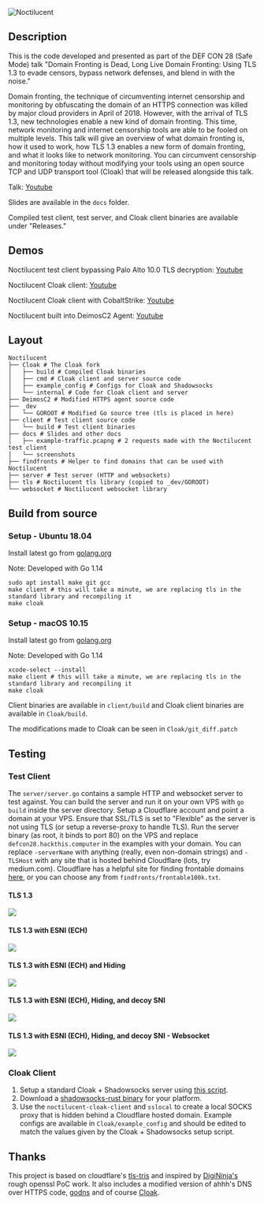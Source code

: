 
![Noctilucent](docs/Noctilucent.jpeg)

## Description

This is the code developed and presented as part of the DEF CON 28 (Safe Mode) talk "Domain Fronting is Dead, Long Live Domain Fronting: Using TLS 1.3 to evade censors, bypass network defenses, and blend in with the noise."

Domain fronting, the technique of circumventing internet censorship and monitoring by obfuscating the domain of an HTTPS connection was killed by major cloud providers in April of 2018. However, with the arrival of TLS 1.3, new technologies enable a new kind of domain fronting. This time, network monitoring and internet censorship tools are able to be fooled on multiple levels. This talk will give an overview of what domain fronting is, how it used to work, how TLS 1.3 enables a new form of domain fronting, and what it looks like to network monitoring. You can circumvent censorship and monitoring today without modifying your tools using an open source TCP and UDP transport tool (Cloak) that will be released alongside this talk.

Talk: [Youtube](https://youtu.be/TDg092qe50g)

Slides are available in the `docs` folder.

Compiled test client, test server, and Cloak client binaries are available under "Releases."

## Demos

Noctilucent test client bypassing Palo Alto 10.0 TLS decryption: [Youtube](https://youtu.be/TDg092qe50g?t=1002)

Noctilucent Cloak client: [Youtube](https://youtu.be/TDg092qe50g?t=1192)

Noctilucent Cloak client with CobaltStrike: [Youtube](https://youtu.be/TDg092qe50g?t=1322)

Noctilucent built into DeimosC2 Agent: [Youtube](https://youtu.be/TDg092qe50g?t=1417)

## Layout

```
Noctilucent
├── Cloak # The Cloak fork
│   ├── build # Compiled Cloak binaries 
│   ├── cmd # Cloak client and server source code
│   ├── example_config # Configs for Cloak and Shadowsocks
│   └── internal # Code for Cloak client and server
├── DeimosC2 # Modified HTTPS agent source code
├── _dev
│   └── GOROOT # Modified Go source tree (tls is placed in here)
├── client # Test client source code
│   └── build # Test client binaries
├── docs # Slides and other docs
│   ├── example-traffic.pcapng # 2 requests made with the Noctilucent test client
│   └── screenshots
├── findfronts # Helper to find domains that can be used with Noctilucent
├── server # Test server (HTTP and websockets)
├── tls # Noctilucent tls library (copied to _dev/GOROOT)
└── websocket # Noctilucent websocket library
```

## Build from source

### Setup - Ubuntu 18.04
Install latest go from [golang.org](https://golang.org/dl/)

Note: Developed with Go 1.14

```
sudo apt install make git gcc
make client # this will take a minute, we are replacing tls in the standard library and recompiling it
make cloak
```
### Setup - macOS 10.15

Install latest go from [golang.org](https://golang.org/dl/)

Note: Developed with Go 1.14

```
xcode-select --install
make client # this will take a minute, we are replacing tls in the standard library and recompiling it
make cloak
```
Client binaries are available in `client/build` and Cloak client binaries are available in `Cloak/build`.

The modifications made to Cloak can be seen in `Cloak/git_diff.patch`

## Testing

### Test Client

The `server/server.go` contains a sample HTTP and websocket server to test against.
You can build the server and run it on your own VPS with `go build` inside the server directory.
Setup a Cloudflare account and point a domain at your VPS. Ensure that SSL/TLS is set to "Flexible"
as the server is not using TLS (or setup a reverse-proxy to handle TLS). Run the server binary (as root, it binds to port 80) on the VPS and 
replace `defcon28.hackthis.computer` in the examples with your domain. You can replace `-serverName` 
with anything (really, even non-domain strings) and `-TLSHost`
with any site that is hosted behind Cloudflare (lots, try medium.com).
Cloudflare has a helpful site for finding frontable domains [here](https://www.cloudflare.com/case-studies/), or you can choose any from `findfronts/frontable100k.txt`.

#### TLS 1.3

![](docs/screenshots/plain-https.png)

#### TLS 1.3 with ESNI (ECH)

![](docs/screenshots/esni-https.png)

#### TLS 1.3 with ESNI (ECH) and Hiding

![](docs/screenshots/fonted-no-sni.png)

#### TLS 1.3 with ESNI (ECH), Hiding, and decoy SNI

![](docs/screenshots/fonted-with-sni.png)

#### TLS 1.3 with ESNI (ECH), Hiding, and decoy SNI - Websocket

![](docs/screenshots/websocket.png)

### Cloak Client

1. Setup a standard Cloak + Shadowsocks server using [this script](https://github.com/HirbodBehnam/Shadowsocks-Cloak-Installer/blob/master/Cloak2-Installer.sh).
2. Download a [shadowsocks-rust binary](https://github.com/shadowsocks/shadowsocks-rust/releases) for your platform.
3. Use the `noctilucent-cloak-client` and `sslocal` to create a local SOCKS proxy that is hidden behind a Cloudflare hosted domain. Example configs are available in `Cloak/example_config` and should be edited to match the values given by the Cloak + Shadowsocks setup script.


## Thanks

This project is based on cloudflare's [tls-tris](https://github.com/cloudflare/tls-tris) and inspired by [DigiNinja's](https://digi.ninja/blog/cloudflare_example.php) rough openssl PoC work. It also includes a modified version of ahhh's DNS over HTTPS code, [godns](https://github.com/ahhh/godns) and of course [Cloak](https://github.com/cbeuw/Cloak).